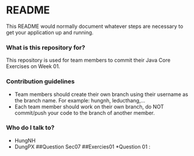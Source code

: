 # README #

This README would normally document whatever steps are necessary to get your application up and running.

### What is this repository for? ###

This repository is used for team members to commit their Java Core Exercises on Week 01.

### Contribution guidelines ###

* Team members should create their own branch using their username as the branch name. For example: hungnh, leducthang,...
* Each team member should work on their own branch, do NOT commit/push your code to the branch of another member.

### Who do I talk to? ###

* HungNH
* DungPX
##Question Sec07 
##Exercies01
*Question 01 :

